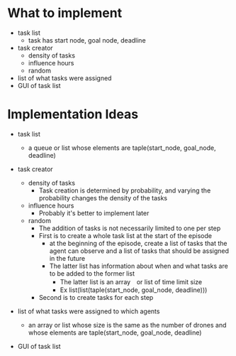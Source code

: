 # What to implement
- task list
  - task has start node, goal node, deadline
- task creator
  - density of tasks
  - influence hours
  - random
- list of what tasks were assigned
- GUI of task list

# Implementation Ideas
- task list
  - a queue or list whose elements are taple(start_node, goal_node, deadline)
- task creator
  - density of tasks
    - Task creation is determined by probability, and varying the probability changes the density of the tasks
  - influence hours
    - Probably it's better to implement later
  - random
    - The addition of tasks is not necessarily limited to one per step
    - First is to create a whole task list at the start of the episode
      - at the beginning of the episode, create a list of tasks that the agent can observe and a list of tasks that should be assigned in the future
      - The latter list has information about when and what tasks are to be added to the former list
          - The latter list is an array　or list of time limit size
          - Ex list(list(taple(start_node, goal_node, deadline)))
    - Second is to create tasks for each step

- list of what tasks were assigned to which agents
  - an array or list whose size is the same as the number of drones and whose elements are taple(start_node, goal_node, deadline)
- GUI of task list

